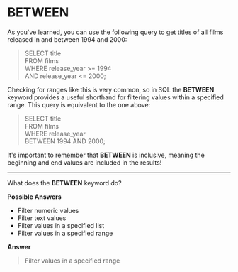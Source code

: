 # BETWEEN

As you've learned, you can use the following query to get titles of all films released in and between 1994 and 2000:

> SELECT title\
> FROM films\
> WHERE release_year >= 1994\
> AND release_year <= 2000;

Checking for ranges like this is very common, so in SQL the **BETWEEN** keyword provides a useful shorthand for filtering values within a specified range. This query is equivalent to the one above:

> SELECT title\
> FROM films\
> WHERE release_year\
> BETWEEN 1994 AND 2000;

It's important to remember that **BETWEEN** is inclusive, meaning the beginning and end values are included in the results!

<hr>

What does the **BETWEEN** keyword do?

**Possible Answers**
* Filter numeric values
* Filter text values
* Filter values in a specified list
* Filter values in a specified range

**Answer**
> Filter values in a specified range